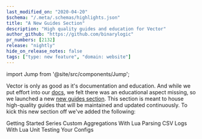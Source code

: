 ```yaml
---
last_modified_on: "2020-04-20"
$schema: "/.meta/.schemas/highlights.json"
title: "A New Guides Section"
description: "High quality guides and education for Vector"
author_github: "https://github.com/binarylogic"
pr_numbers: [2132]
release: "nightly"
hide_on_release_notes: false
tags: ["type: new feature", "domain: website"]
---
```


import Jump from '@site/src/components/Jump';

Vector is only as good as it's documentation and education. And while we
put effort into our [docs][pages.docs], we felt there was an educational
aspect missing, so we launched a new [new guides section][pages.guides]. This
section is meant to house high-quality guides that will be maintained and
updated continuously. To kick this new section off we've added the following:

<Jump to="/guides/getting-started/" iconLeft="book">Getting Started Series</Jump>
<Jump to="/guides/advanced/custom-aggregations-with-lua/" leftIcon="book-open">Custom Aggregations With Lua</Jump>
<Jump to="/guides/advanced/parsing-csv-logs-with-lua/" leftIcon="book-open">Parsing CSV Logs With Lua</Jump>
<Jump to="/guides/advanced/parsing-csv-logs-with-lua/" leftIcon="book-open">Unit Testing Your Configs</Jump>


[pages.docs]: /docs//
[pages.guides]: /guides//
